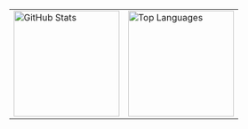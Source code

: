 <table>
  <tr>
    <td>
      <picture>
        <source
          media="(prefers-color-scheme: dark)"
          srcset="https://github-readme-stats.vercel.app/api?username=julioccjesus&theme=dark&show_icons=true&include_all_commits=true&icon_color=4B0082"
        />
        <source
          media="(prefers-color-scheme: light), (prefers-color-scheme: no-preference)"
          srcset="https://github-readme-stats.vercel.app/api?username=julioccjesus&theme=default&show_icons=true&include_all_commits=true&icon_color=000000"
        />
        <img
          alt="GitHub Stats"
          src="https://github-readme-stats.vercel.app/api?username=julioccjesus&theme=default&show_icons=true&include_all_commits=true&icon_color=000000"
          height="190"
        />
      </picture>
    </td>
    <td>
      <picture>
        <source
          media="(prefers-color-scheme: dark)"
          srcset="https://github-readme-stats.vercel.app/api/top-langs?username=julioccjesus&layout=compact&theme=dark"
        />
        <source
          media="(prefers-color-scheme: light), (prefers-color-scheme: no-preference)"
          srcset="https://github-readme-stats.vercel.app/api/top-langs?username=julioccjesus&layout=compact&theme=default"
        />
        <img
          alt="Top Languages"
          src="https://github-readme-stats.vercel.app/api/top-langs?username=julioccjesus&layout=compact&theme=default"
          height="190"
        />
      </picture>
    </td>
  </tr>
</table>
